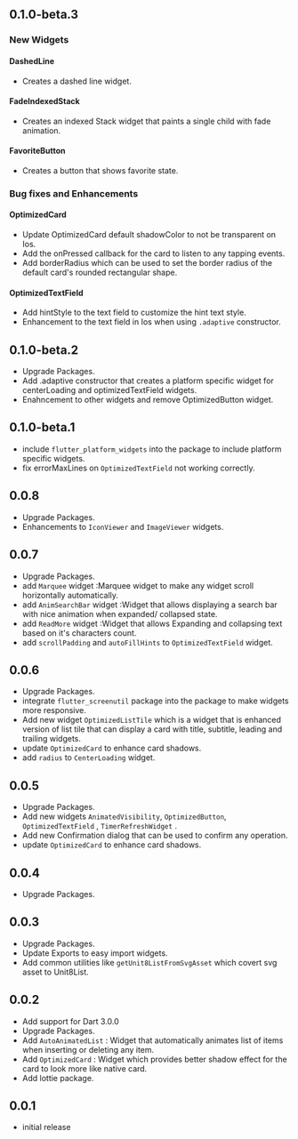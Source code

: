## 0.1.0-beta.3

### New Widgets

#### DashedLine

- Creates a dashed line widget.

#### FadeIndexedStack

- Creates an indexed Stack widget that paints a single child with fade animation.

#### FavoriteButton

- Creates a button that shows favorite state.

### Bug fixes and Enhancements

#### OptimizedCard

- Update OptimizedCard default shadowColor to not be transparent on Ios.
- Add the onPressed callback for the card to listen to any tapping events.
- Add borderRadius which can be used to set the border radius of the default card's rounded
  rectangular shape.

#### OptimizedTextField

- Add hintStyle to the text field to customize the hint text style.
- Enhancement to the text field in Ios when using `.adaptive` constructor.

## 0.1.0-beta.2

- Upgrade Packages.
- Add .adaptive constructor that creates a platform specific widget for centerLoading and
  optimizedTextField widgets.
- Enahncement to other widgets and remove OptimizedButton widget.

## 0.1.0-beta.1

- include `flutter_platform_widgets` into the package to include platform specific widgets.
- fix errorMaxLines on `OptimizedTextField` not working correctly.

## 0.0.8

- Upgrade Packages.
- Enhancements to `IconViewer` and `ImageViewer` widgets.

## 0.0.7

- Upgrade Packages.
- add `Marquee` widget :Marquee widget to make any widget scroll horizontally automatically.
- add `AnimSearchBar` widget :Widget that allows displaying a search bar with nice animation when
  expanded/ collapsed state.
- add `ReadMore` widget :Widget that allows Expanding and collapsing text based on it's characters
  count.
- add `scrollPadding` and `autoFillHints` to `OptimizedTextField` widget.

## 0.0.6

- Upgrade Packages.
- integrate `flutter_screenutil` package into the package to make widgets more responsive.
- Add new widget `OptimizedListTile` which is a widget that is enhanced version of list tile that
  can display a card with title, subtitle, leading and trailing widgets.
- update `OptimizedCard` to enhance card shadows.
- add `radius` to `CenterLoading` widget.

## 0.0.5

- Upgrade Packages.
- Add new widgets `AnimatedVisibility`, `OptimizedButton`, `OptimizedTextField`
  , `TimerRefreshWidget` .
- Add new Confirmation dialog that can be used to confirm any operation.
- update `OptimizedCard` to enhance card shadows.

## 0.0.4

- Upgrade Packages.

## 0.0.3

- Upgrade Packages.
- Update Exports to easy import widgets.
- Add common utilities like `getUnit8ListFromSvgAsset` which covert svg asset to Unit8List.

## 0.0.2

- Add support for Dart 3.0.0
- Upgrade Packages.
- Add `AutoAnimatedList` : Widget that automatically animates list of items when inserting or
  deleting any item.
- Add `OptimizedCard` : Widget which provides better shadow effect for the card to look more like
  native card.
- Add lottie package.

## 0.0.1
- initial release
